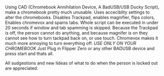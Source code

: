 Using CAD (Chromebook Annihilation Device, A BadUSB/USB Ducky Script), make a chromebook pretty much unusable. Uses acceciblity settings to alter the chromebooks. Disables Trackpad, enables magnifier, flips colors, Enables chromevox and spams tabs. Whole script can be executed in under 20 seconds if window and tab spamming is skipped. Because the Trackpad is off, the person cannot do anything, and because magnifer is on they cannot see how to turn tackpad back on, or use touch. Chromevox makes it much more annoying to turn everything off. *USE ONLY ON YOUR CHROMEBOOK*
Just Plug in Flipper Zero or any other BADUSB device and press start and thats all.

All sudgestions and new Iideas of what to do when the person is locked out are appreciated.
